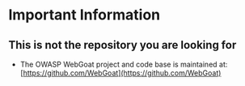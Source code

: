 # Important Information 
## This is not the repository you are looking for
* The OWASP WebGoat project and code base is maintained at: [https://github.com/WebGoat](https://github.com/WebGoat)
